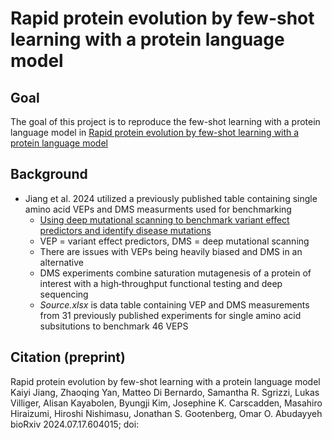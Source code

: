 # Rapid protein evolution by few-shot learning with a protein language model
## Goal
The goal of this project is to reproduce the few-shot learning with a protein language model in [Rapid protein evolution by few-shot learning with a protein language model](https://doi.org/10.1101/2024.07.17.604015)
## Background
- Jiang et al. 2024 utilized a previously published table containing single amino acid VEPs and DMS measurments used for benchmarking
  - [Using deep mutational scanning to benchmark variant effect predictors and identify disease mutations](https://doi.org/10.15252/msb.20199380)
  - VEP = variant effect predictors, DMS = deep mutational scanning
  - There are issues with VEPs being heavily biased and DMS in an alternative
  - DMS experiments combine saturation mutagenesis of a protein of interest with a high‐throughput functional testing and deep sequencing
  - *Source.xlsx* is data table containing VEP and DMS measurements from 31 previously published experiments for single amino acid subsitutions to benchmark 46 VEPS
## Citation (preprint)
Rapid protein evolution by few-shot learning with a protein language model
Kaiyi Jiang, Zhaoqing Yan, Matteo Di Bernardo, Samantha R. Sgrizzi, Lukas Villiger, Alisan Kayabolen, Byungji Kim, Josephine K. Carscadden, Masahiro Hiraizumi, Hiroshi Nishimasu, Jonathan S. Gootenberg, Omar O. Abudayyeh
bioRxiv 2024.07.17.604015; doi: 
